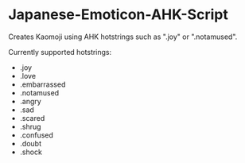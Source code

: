 # Japanese-Emoticon-AHK-Script
Creates Kaomoji using AHK hotstrings such as ".joy" or ".notamused".

Currently supported hotstrings:
* .joy
* .love
* .embarrassed
* .notamused
* .angry
* .sad
* .scared
* .shrug
* .confused
* .doubt
* .shock
